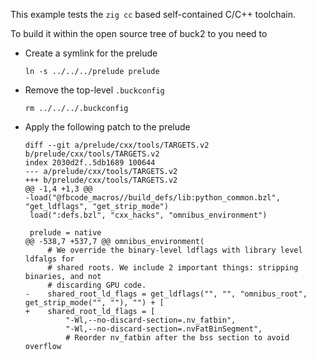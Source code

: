 This example tests the `zig cc` based self-contained C/C++ toolchain.

To build it within the open source tree of buck2 to you need to
* Create a symlink for the prelude
  ```
  ln -s ../../../prelude prelude
  ```
* Remove the top-level `.buckconfig`
  ```
  rm ../../../.buckconfig
  ```
* Apply the following patch to the prelude
  ```
  diff --git a/prelude/cxx/tools/TARGETS.v2 b/prelude/cxx/tools/TARGETS.v2
  index 2030d2f..5db1689 100644
  --- a/prelude/cxx/tools/TARGETS.v2
  +++ b/prelude/cxx/tools/TARGETS.v2
  @@ -1,4 +1,3 @@
  -load("@fbcode_macros//build_defs/lib:python_common.bzl", "get_ldflags", "get_strip_mode")
   load(":defs.bzl", "cxx_hacks", "omnibus_environment")

   prelude = native
  @@ -538,7 +537,7 @@ omnibus_environment(
       # We override the binary-level ldflags with library level ldfalgs for
       # shared roots. We include 2 important things: stripping binaries, and not
       # discarding GPU code.
  -    shared_root_ld_flags = get_ldflags("", "", "omnibus_root", get_strip_mode("", ""), "") + [
  +    shared_root_ld_flags = [
           "-Wl,--no-discard-section=.nv_fatbin",
           "-Wl,--no-discard-section=.nvFatBinSegment",
           # Reorder nv_fatbin after the bss section to avoid overflow
  ```
